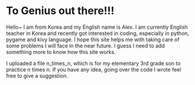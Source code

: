# To Genius out there!!!

Hello~ I am from Korea and my English name is Alex. 
I am currently English teacher in Korea and recently got interested in coding, especially in python, pygame and kivy language.
I hope this site helps me with taking care of some problems I will face in the near future.
I guess I need to add something more to know how this site works.

I uploaded a file n_times_n, which is for my elementary 3rd grade son to practice n times n. If you have any idea, going over the code I wrote feel free to give a suggestion.
